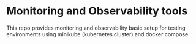 # Monitoring and Observability tools

This repo provides monitoring and observability basic setup for testing environments using minikube (kubernetes cluster) and docker compose.


